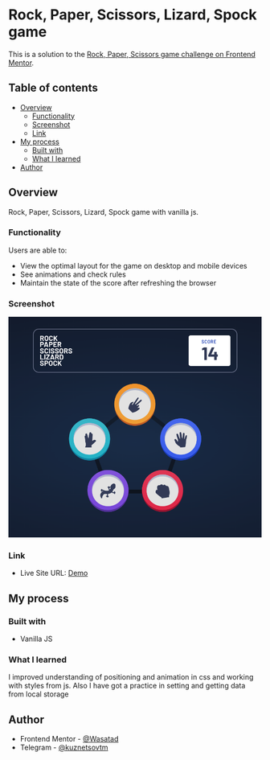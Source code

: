 # Rock, Paper, Scissors, Lizard, Spock game

This is a solution to the [Rock, Paper, Scissors game challenge on Frontend Mentor](https://www.frontendmentor.io/challenges/rock-paper-scissors-game-pTgwgvgH).

## Table of contents

- [Overview](#overview)
  - [Functionality](#functionality)
  - [Screenshot](#screenshot)
  - [Link](#link)
- [My process](#my-process)
  - [Built with](#built-with)
  - [What I learned](#what-i-learned)
- [Author](#author)

## Overview

Rock, Paper, Scissors, Lizard, Spock game with vanilla js.

### Functionality

Users are able to:

- View the optimal layout for the game on desktop and mobile devices
- See animations and check rules
- Maintain the state of the score after refreshing the browser

### Screenshot

![image](src/Screenshot.png)

### Link

- Live Site URL: [Demo](https://wasatad.github.io/Rock-Paper-Scissors-Lizard-Spock/)

## My process

### Built with

- Vanilla JS

### What I learned

I improved understanding of positioning and animation in css and working with styles from js. Also I have got a practice in setting and getting data from local storage

## Author

- Frontend Mentor - [@Wasatad](https://www.frontendmentor.io/profile/Wasatad)
- Telegram - [@kuznetsovtm](https://t.me/@kuznetsovtm)
